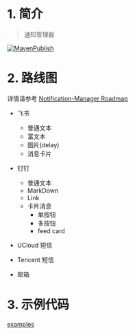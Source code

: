 # 1. 简介
> 通知管理器

[![MavenPublish](https://github.com/JavaFamilyClub/notification-manager/actions/workflows/maven-publish.yml/badge.svg)](https://github.com/JavaFamilyClub/notification-manager/actions/workflows/maven-publish.yml)

# 2. 路线图

详情请参考 [Notification-Manager Roadmap](https://github.com/orgs/JavaFamilyClub/projects/3/views/1)

* 飞书
  * 普通文本
  * 富文本
  * 图片(delay)
  * 消息卡片

* 钉钉
  * 普通文本
  * MarkDown
  * Link
  * 卡片消息
    * 单按钮
    * 多按钮
    * feed card

* UCloud 短信

* Tencent 短信

* 邮箱

# 3. 示例代码

[examples](./examples)

